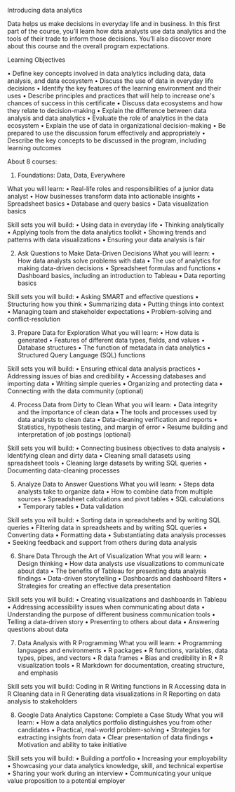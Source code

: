 Introducing data analytics

Data helps us make decisions in everyday life and in business. In this first part of the course, you’ll learn how data analysts use data analytics and the tools of their trade to inform those decisions. You’ll also discover more about this course and the overall program expectations.

Learning Objectives

•	  Define key concepts involved in data analytics including data, data analysis, and data ecosystem
•	  Discuss the use of data in everyday life decisions
•	  Identify the key features of the learning environment and their uses
•	  Describe principles and practices that will help to increase one's chances of success in this certificate
•	  Discuss data ecosystems and how they relate to decision-making
•	  Explain the difference between data analysis and data analytics
•	  Evaluate the role of analytics in the data ecosystem
•	  Explain the use of data in organizational decision-making
•	  Be prepared to use the discussion forum effectively and appropriately
•	  Describe the key concepts to be discussed in the program, including learning outcomes

About 8 courses:

1. Foundations: Data, Data, Everywhere

What you will learn:
•	Real-life roles and responsibilities of a junior data analyst
•	How businesses transform data into actionable insights
•	Spreadsheet basics
•	Database and query basics
•	Data visualization basics

Skill sets you will build:
•	Using data in everyday life
•	Thinking analytically
•	Applying tools from the data analytics toolkit
•	Showing trends and patterns with data visualizations
•	Ensuring your data analysis is fair


2. Ask Questions to Make Data-Driven Decisions
What you will learn:
•	How data analysts solve problems with data
•	The use of analytics for making data-driven decisions
•	Spreadsheet formulas and functions
•	Dashboard basics, including an introduction to Tableau
•	Data reporting basics

Skill sets you will build:
•	Asking SMART and effective questions
•	Structuring how you think
•	Summarizing data
•	Putting things into context
•	Managing team and stakeholder expectations
•	Problem-solving and conflict-resolution


3. Prepare Data for Exploration
What you will learn:
•	How data is generated
•	Features of different data types, fields, and values
•	Database structures
•	The function of metadata in data analytics
•	Structured Query Language (SQL) functions

Skill sets you will build:
•	Ensuring ethical data analysis practices
•	Addressing issues of bias and credibility
•	Accessing databases and importing data
•	Writing simple queries
•	Organizing and protecting data
•	Connecting with the data community (optional)


4. Process Data from Dirty to Clean
What you will learn:
•	Data integrity and the importance of clean data
•	The tools and processes used by data analysts to clean data
•	Data-cleaning verification and reports
•	Statistics, hypothesis testing, and margin of error
•	Resume building and interpretation of job postings (optional)

Skill sets you will build:
•	Connecting business objectives to data analysis
•	Identifying clean and dirty data
•	Cleaning small datasets using spreadsheet tools
•	Cleaning large datasets by writing SQL queries
•	Documenting data-cleaning processes


5. Analyze Data to Answer Questions
What you will learn:
•	Steps data analysts take to organize data
•	How to combine data from multiple sources
•	Spreadsheet calculations and pivot tables
•	SQL calculations
•	Temporary tables
•	Data validation

Skill sets you will build:
•	Sorting data in spreadsheets and by writing SQL queries
•	Filtering data in spreadsheets and by writing SQL queries
•	Converting data
•	Formatting data
•	Substantiating data analysis processes
•	Seeking feedback and support from others during data analysis


6. Share Data Through the Art of Visualization
What you will learn:
•	Design thinking
•	How data analysts use visualizations to communicate about data
•	The benefits of Tableau for presenting data analysis findings
•	Data-driven storytelling
•	Dashboards and dashboard filters
•	Strategies for creating an effective data presentation

Skill sets you will build:
•	Creating visualizations and dashboards in Tableau
•	Addressing accessibility issues when communicating about data
•	Understanding the purpose of different business communication tools
•	Telling a data-driven story
•	Presenting to others about data
•	Answering questions about data


7. Data Analysis with R Programming
What you will learn:
•	Programming languages and environments
•	R packages
•	R functions, variables, data types, pipes, and vectors
•	R data frames
•	Bias and credibility in R
•	R visualization tools
•	R Markdown for documentation, creating structure, and emphasis

Skill sets you will build:
Coding in R
Writing functions in R
Accessing data in R
Cleaning data in R
Generating data visualizations in R
Reporting on data analysis to stakeholders


8. Google Data Analytics Capstone: Complete a Case Study
What you will learn:
•	How a data analytics portfolio distinguishes you from other candidates
•	Practical, real-world problem-solving
•	Strategies for extracting insights from data
•	Clear presentation of data findings
•	Motivation and ability to take initiative

Skill sets you will build:
•	Building a portfolio
•	Increasing your employability
•	Showcasing your data analytics knowledge, skill, and technical expertise
•	Sharing your work during an interview
•	Communicating your unique value proposition to a potential employer

